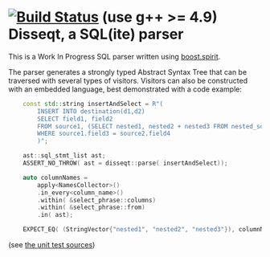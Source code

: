 [![Build Status](https://travis-ci.org/DannyHavenith/disseqt.svg)](https://travis-ci.org/DannyHavenith/disseqt) (use g++ >= 4.9)
Disseqt, a SQL(ite) parser
=====

This is a Work In Progress SQL parser written using [boost.spirit](http://www.boost.org/doc/libs/release/libs/spirit/doc/html/index.html).


The parser generates a strongly typed Abstract Syntax Tree that can be traversed with several types of visitors. Visitors can also be constructed with an embedded language, best demonstrated with a code example:

```C++
    const std::string insertAndSelect = R"(
        INSERT INTO destination(d1,d2) 
        SELECT field1, field2 
        FROM source1, (SELECT nested1, nested2 + nested3 FROM nested_source WHERE nested4 = 1) 
        WHERE source1.field3 = source2.field4
        )";

    ast::sql_stmt_list ast;
    ASSERT_NO_THROW( ast = disseqt::parse( insertAndSelect));

    auto columnNames =
        apply<NamesCollector>()
        .in_every<column_name>()
        .within( &select_phrase::columns)
        .within( &select_phrase::from)
        .in( ast);

    EXPECT_EQ( (StringVector{"nested1", "nested2", "nested3"}), columnNames.GetNames());
```

(see [the unit test sources](test/queries.cpp))




 

